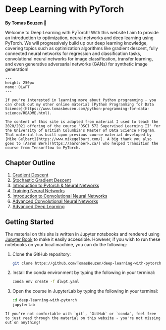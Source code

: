 # Deep Learning with PyTorch

**By [Tomas Beuzen](https://www.tomasbeuzen.com/) 🚀**

Welcome to Deep Learning with PyTorch! With this website I aim to provide an introduction to optimization, neural networks and deep learning using PyTorch. We will progressively build up our deep learning knowledge, covering topics such as optimization algorithms like gradient descent, fully connected neural networks for regression and classification tasks, convolutional neural networks for image classification, transfer learning, and even generative adversarial networks (GANs) for synthetic image generation!

```{figure} docs/logo.png
---
height: 250px
name: DLwPT
---
```

```{hint}
If you're interested in learning more about Python programming - you can check out my other online material [Python Programming for Data Science](https://www.tomasbeuzen.com/python-programming-for-data-science/README.html).
```

```{admonition} Attribution
The content of this site is adapted from material I used to teach the 2020/2021 offering of the course "DSCI 572 Supervised Learning II" for the University of British Columbia's Master of Data Science Program. That material has built upon previous course material developed by [Mike Gelbart](https://www.mikegelbart.com/). A big thank you also goes to [Aaron Berk](https://aaronberk.ca/) who helped transition the course from Tensorflow to PyTorch.
```

## Chapter Outline

1. [Gradient Descent](chapters/chapter1_gradient-descent.ipynb)
2. [Stochastic Gradient Descent](chapters/chapter2_stochastic-gradient-descent.ipynb)
3. [Introduction to Pytorch & Neural Networks](chapters/chapter3_pytorch-neural-networks-pt1.ipynb)
4. [Training Neural Networks](chapters/chapter4_neural-networks-pt2.ipynb)
5. [Introduction to Convolutional Neural Networks](chapters/chapter5_cnns-pt1.ipynb)
6. [Advanced Convolutional Neural Networks](chapters/chapter6_cnns-pt2.ipynb)
7. [Advanced Deep Learning](chapters/chapter7_advanced-deep-learning.ipynb)

## Getting Started

The material on this site is written in Jupyter notebooks and rendered using [Jupyter Book](https://jupyterbook.org/intro.html) to make it easily accessible. However, if you wish to run these notebooks on your local machine, you can do the following:

1. Clone the GitHub repository:
   ```sh
   git clone https://github.com/TomasBeuzen/deep-learning-with-pytorch.git
   ```
2. Install the conda environment by typing the following in your terminal:
   ```sh
   conda env create -f dlwpt.yaml
   ```
3. Open the course in JupyterLab by typing the following in your terminal:
   ```sh
   cd deep-learning-with-pytorch
   jupyterlab
   ```

```{tip}
If you're not comfortable with `git`, `GitHub` or `conda`, feel free to just read through the material on this website - you're not missing out on anything! 
```
